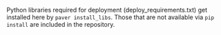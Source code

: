 Python libraries required for deployment (deploy_requirements.txt) get installed here by `paver install_libs`.
Those that are not available via `pip install` are included in the repository.
